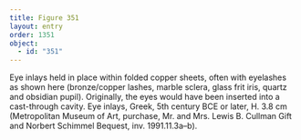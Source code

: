 ```yaml
---
title: Figure 351
layout: entry
order: 1351
object:
  - id: "351"
---
```


Eye inlays held in place within folded copper sheets, often with eyelashes as shown here (bronze/copper lashes, marble sclera, glass frit iris, quartz and obsidian pupil). Originally, the eyes would have been inserted into a cast-through cavity. Eye inlays, Greek, 5th century BCE or later, H. 3.8 cm (Metropolitan Museum of Art, purchase, Mr. and Mrs. Lewis B. Cullman Gift and Norbert Schimmel Bequest, inv. 1991.11.3a–b).
